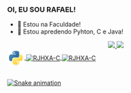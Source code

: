 ### OI, EU SOU RAFAEL!

- 🔭 Estou na Faculdade!
- 🌱 Estou apredendo Pyhton, C e Java!

<div align="center">
  <a href="https://github.com/RJHXA">
  <img height="150em" src="https://github-readme-stats.vercel.app/api?username=RJHXA&show_icons=true&theme=dark&include_all_commits=true&count_private=true"/>
  <img height="150em" src="https://github-readme-stats.vercel.app/api/top-langs/?username=RJHXA&layout=compact&langs_count=7&theme=dark"/>
</div>
</div>
<div style="display: inline_block">
  <img align="center" alt="RJHXA-Python" height="40" width="40" src="https://raw.githubusercontent.com/devicons/devicon/master/icons/python/python-original.svg">
  <img align="center" alt="RJHXA-C" height="40" width="40" src="https://cdn.jsdelivr.net/gh/devicons/devicon/icons/c/c-original.svg">
  <img align="center" alt="RJHXA-C" height="40" width="40" src="https://cdn.jsdelivr.net/gh/devicons/devicon/icons/java/java-original.svg">
</div>
  
  ##

![Snake animation](https://github.com/RJHXA/RJHXA/blob/output/github-contribution-grid-snake.svg)

